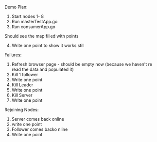 Demo Plan: 


1) Start nodes 1- 8
2) Run masterTestApp.go
3) Run consumerApp.go

Should see the map filled with points

4) Write one point to show it works still

Failures: 

1) Refresh browser page - should be empty now (because we haven't re read the data and populated it)
2) Kill 1 follower
3) Write one point
5) Kill Leader
6) Write one point
7) Kill Server
8) Write one point

Rejoining Nodes:
1) Server comes back online
2) write one point
3) Follower comes backo nline
4) Write one point
